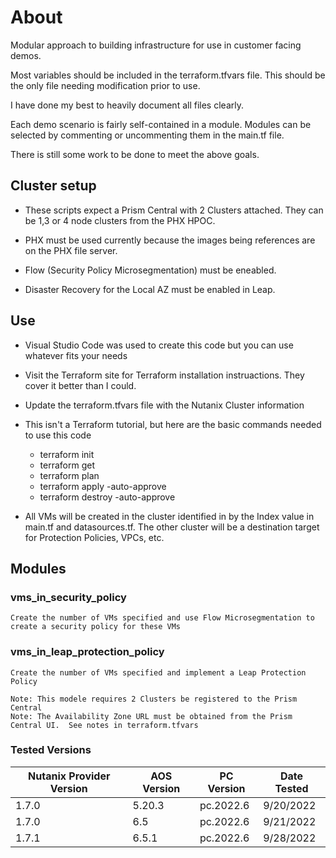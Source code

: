# About

Modular approach to building infrastructure for use in customer facing demos.

Most variables should be included in the terraform.tfvars file.  This should be the only file needing modification prior to use.

I have done my best to heavily document all files clearly.

Each demo scenario is fairly self-contained in a module.  Modules can be selected by commenting or uncommenting them in the main.tf file.

There is still some work to be done to meet the above goals.

## Cluster setup
- These scripts expect a Prism Central with 2 Clusters attached.  They can be 1,3 or 4 node clusters from the PHX HPOC.  

- PHX must be used currently because the images being references are on the PHX file server.

- Flow (Security Policy Microsegmentation) must be eneabled.

- Disaster Recovery for the Local AZ must be enabled in Leap.

## Use
- Visual Studio Code was used to create this code but you can use whatever fits your needs
- Visit the Terraform site for Terraform installation instruactions.  They cover it better than I could.
- Update the terraform.tfvars file with the Nutanix Cluster information
- This isn't a Terraform tutorial, but here are the basic commands needed to use this code
    - terraform init
    - terraform get 
    - terraform plan
    - terraform apply -auto-approve
    - terraform destroy -auto-approve

- All VMs will be created in the cluster identified in by the Index value in main.tf and datasources.tf.  The other cluster will be
  a destination target for Protection Policies, VPCs, etc.

## Modules

### vms_in_security_policy
    Create the number of VMs specified and use Flow Microsegmentation to create a security policy for these VMs

### vms_in_leap_protection_policy
    Create the number of VMs specified and implement a Leap Protection Policy

    Note: This modele requires 2 Clusters be registered to the Prism Central 
    Note: The Availability Zone URL must be obtained from the Prism Central UI.  See notes in terraform.tfvars

### Tested Versions

| Nutanix Provider Version | AOS Version | PC Version | Date Tested |
|----------|----------|----------|----------|
| 1.7.0 | 5.20.3 | pc.2022.6 | 9/20/2022 |
| 1.7.0 | 6.5 | pc.2022.6 | 9/21/2022 |
| 1.7.1 | 6.5.1 | pc.2022.6 | 9/28/2022 |

